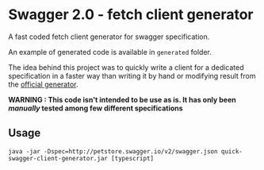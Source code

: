 # Swagger 2.0 - fetch client generator

A fast coded fetch client generator for swagger specification.

An example of generated code is available in `generated` folder.

The idea behind this project was to quickly write a client for a dedicated specification
 in a faster way than writing it by hand or modifying result from the [official generator](https://github.com/swagger-api/swagger-codegen).

**WARNING : This code isn't intended to be use as is. 
It has only been *manually* tested among few different specifications**

## Usage

```
java -jar -Dspec=http://petstore.swagger.io/v2/swagger.json quick-swagger-client-generator.jar [typescript]
```